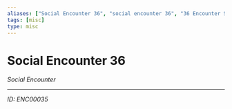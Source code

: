 ```yaml
---
aliases: ["Social Encounter 36", "social encounter 36", "36 Encounter Social"]
tags: [misc]
type: misc
---
```


# Social Encounter 36

*Social Encounter*

---
*ID: ENC00035*